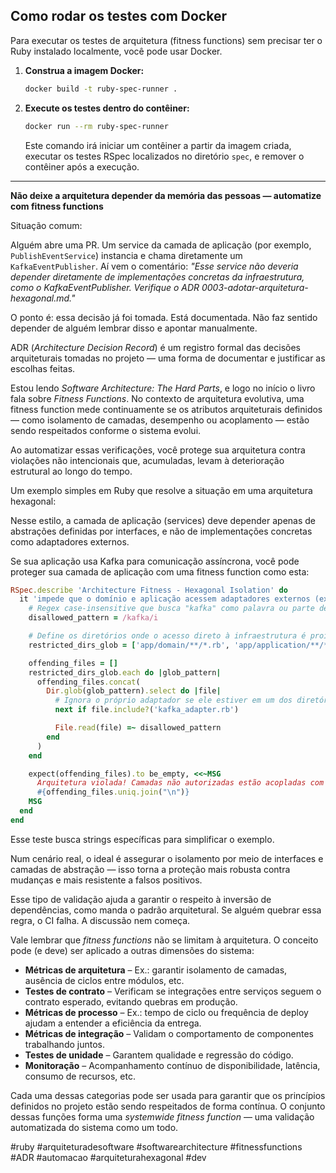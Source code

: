 ## Como rodar os testes com Docker

Para executar os testes de arquitetura (fitness functions) sem precisar ter o Ruby instalado localmente, você pode usar Docker.

1.  **Construa a imagem Docker:**

    ```bash
    docker build -t ruby-spec-runner .
    ```

2.  **Execute os testes dentro do contêiner:**

    ```bash
    docker run --rm ruby-spec-runner
    ```

    Este comando irá iniciar um contêiner a partir da imagem criada, executar os testes RSpec localizados no diretório `spec`, e remover o contêiner após a execução.

---

**Não deixe a arquitetura depender da memória das pessoas — automatize com fitness functions**

Situação comum:

Alguém abre uma PR.
Um service da camada de aplicação (por exemplo, `PublishEventService`) instancia e chama diretamente um `KafkaEventPublisher`.
Aí vem o comentário:
*"Esse service não deveria depender diretamente de implementações concretas da infraestrutura, como o KafkaEventPublisher. Verifique o ADR 0003-adotar-arquitetura-hexagonal.md."*

O ponto é: essa decisão já foi tomada. Está documentada.
Não faz sentido depender de alguém lembrar disso e apontar manualmente.

ADR (*Architecture Decision Record*) é um registro formal das decisões arquiteturais tomadas no projeto — uma forma de documentar e justificar as escolhas feitas.

Estou lendo *Software Architecture: The Hard Parts*, e logo no início o livro fala sobre *Fitness Functions*.
No contexto de arquitetura evolutiva, uma fitness function mede continuamente se os atributos arquiteturais definidos — como isolamento de camadas, desempenho ou acoplamento — estão sendo respeitados conforme o sistema evolui.

Ao automatizar essas verificações, você protege sua arquitetura contra violações não intencionais que, acumuladas, levam à deterioração estrutural ao longo do tempo.

Um exemplo simples em Ruby que resolve a situação em uma arquitetura hexagonal:

Nesse estilo, a camada de aplicação (services) deve depender apenas de abstrações definidas por interfaces, e não de implementações concretas como adaptadores externos.

Se sua aplicação usa Kafka para comunicação assíncrona, você pode proteger sua camada de aplicação com uma fitness function como esta:

```ruby
RSpec.describe 'Architecture Fitness - Hexagonal Isolation' do
  it 'impede que o domínio e aplicação acessem adaptadores externos (ex: Kafka) diretamente' do
    # Regex case-insensitive que busca "kafka" como palavra ou parte de palavra
    disallowed_pattern = /kafka/i

    # Define os diretórios onde o acesso direto à infraestrutura é proibido
    restricted_dirs_glob = ['app/domain/**/*.rb', 'app/application/**/*.rb']

    offending_files = []
    restricted_dirs_glob.each do |glob_pattern|
      offending_files.concat(
        Dir.glob(glob_pattern).select do |file|
          # Ignora o próprio adaptador se ele estiver em um dos diretórios por acidente
          next if file.include?('kafka_adapter.rb')

          File.read(file) =~ disallowed_pattern
        end
      )
    end

    expect(offending_files).to be_empty, <<~MSG
      Arquitetura violada! Camadas não autorizadas estão acopladas com detalhes de infraestrutura (Kafka):
      #{offending_files.uniq.join("\n")}
    MSG
  end
end

```

Esse teste busca strings específicas para simplificar o exemplo.

Num cenário real, o ideal é assegurar o isolamento por meio de interfaces e camadas de abstração — isso torna a proteção mais robusta contra mudanças e mais resistente a falsos positivos.

Esse tipo de validação ajuda a garantir o respeito à inversão de dependências, como manda o padrão arquitetural.
Se alguém quebrar essa regra, o CI falha.
A discussão nem começa.

Vale lembrar que *fitness functions* não se limitam à arquitetura. O conceito pode (e deve) ser aplicado a outras dimensões do sistema:

- **Métricas de arquitetura** – Ex.: garantir isolamento de camadas, ausência de ciclos entre módulos, etc.
- **Testes de contrato** – Verificam se integrações entre serviços seguem o contrato esperado, evitando quebras em produção.
- **Métricas de processo** – Ex.: tempo de ciclo ou frequência de deploy ajudam a entender a eficiência da entrega.
- **Métricas de integração** – Validam o comportamento de componentes trabalhando juntos.
- **Testes de unidade** – Garantem qualidade e regressão do código.
- **Monitoração** – Acompanhamento contínuo de disponibilidade, latência, consumo de recursos, etc.

Cada uma dessas categorias pode ser usada para garantir que os princípios definidos no projeto estão sendo respeitados de forma contínua. O conjunto dessas funções forma uma *systemwide fitness function* — uma validação automatizada do sistema como um todo.

#ruby #arquiteturadesoftware #softwarearchitecture #fitnessfunctions #ADR #automacao #arquiteturahexagonal #dev
